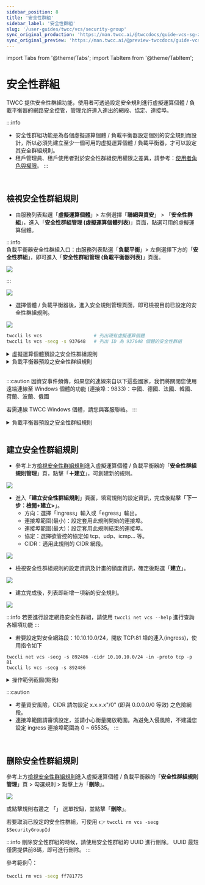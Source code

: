 ```yaml
---
sidebar_position: 8
title: '安全性群組'
sidebar_label: '安全性群組'
slug: '/user-guides/twcc/vcs/security-group'
sync_original_production: 'https://man.twcc.ai/@twccdocs/guide-vcs-sg-zh'
sync_original_preview: 'https://man.twcc.ai/@preview-twccdocs/guide-vcs-sg-zh'
---
```


import Tabs from '@theme/Tabs';
import TabItem from '@theme/TabItem';

# 安全性群組


TWCC 提供安全性群組功能，使用者可透過設定安全規則進行虛擬運算個體 / 負載平衡器的網路安全控管，管理允許連入連出的網段、協定、連接埠。

:::info
- 安全性群組功能是為各個虛擬運算個體 / 負載平衡器設定個別的安全規則而設計，所以必須先建立至少一個可用的虛擬運算個體 / 負載平衡器，才可以設定其安全群組規則。
- 租戶管理員、租戶使用者對於安全性群組使用權限之差異，請參考：[<ins>使用者角色與權限</ins>](https://man.twcc.ai/@twsdocs/role-main-zh)。
:::

<br/>

## 檢視安全性群組規則

<Tabs>

<TabItem value="TWCC 入口網站" label="TWCC 入口網站">

* 由服務列表點選「**虛擬運算個體**」> 左側選擇「**聯網與資安**」 > 「**安全性群組**」，進入「**安全性群組管理 (虛擬運算個體列表)**」頁面，點選可用的虛擬運算個體。
    
:::info   
負載平衡器安全性群組入口：由服務列表點選「**負載平衡**」> 左側選擇下方的「**安全性群組**」，即可進入「**安全性群組管理 (負載平衡器列表)**」頁面。
    
![](https://i.imgur.com/G9KFFTj.png)

:::
    
![](https://i.imgur.com/qGXoMo2.png)


* 選擇個體 / 負載平衡器後，進入安全規則管理頁面，即可檢視目前已設定的安全性群組規則。
    
![](https://i.imgur.com/tzpVm2q.png)

</TabItem>

<TabItem value="TWCC CLI" label="TWCC CLI">

```bash
twccli ls vcs                   # 列出現有虛擬運算個體
twccli ls vcs -secg -s 937648   # 列出 ID 為 937648 個體的安全性群組
```

</TabItem>

</Tabs>

<details>

<summary>虛擬運算個體預設之安全性群組規則</summary>

- TWCC Linux 個體預設開放的輸入/輸出規則：

| 方向 | 網路類型 | 連接埠 (最小) | 連接埠 (最大)| 協定|CIDR |
| -------- | -------- | -------- |-------- | -------- | -------- |
| ingress     | IPv4     | 443     |443 | tcp|0.0.0.0/0 |
| ingress     | IPv4     | 22     | 22|tcp |0.0.0.0/0 |
| egress     | IPv4     |      | |ANY |0.0.0.0/0 |
| ingress     | IPv4     |      | |icmp | 0.0.0.0/0|
| egress     | IPv6     |      | |ANY |::/0 |

- TWCC Windows 個體預設開放的輸入/輸出規則：

| 方向 | 網路類型 | 連接埠 (最小) | 連接埠 (最大)| 協定|CIDR |
| -------- | -------- | -------- |-------- | -------- | -------- |
| ingress     | IPv4     | 9833     |9833 | tcp|0.0.0.0/0 |
| ingress     | IPv4     | 443     |443 | tcp|0.0.0.0/0 |
| ingress     | IPv4     | 22     | 22|tcp |0.0.0.0/0 |
| egress     | IPv4     |      | |ANY |0.0.0.0/0 |
| ingress     | IPv4     |      | |icmp | 0.0.0.0/0|
| egress     | IPv6     |      | |ANY |::/0 |

</details>

<details>

<summary>負載平衡器預設之安全性群組規則</summary>

- TWCC 應用程式負載平衡器 (監聽器協定為 HTTP) 預設開放的輸入/輸出規則：

| 方向 | 網路類型 | 連接埠 (最小) | 連接埠 (最大)| 協定|CIDR |
| -------- | -------- | -------- |-------- | -------- | -------- |
| ingress     | IPv4     |   80   | 80 |tcp | 0.0.0.0/0|
| ingress     | IPv4     |   1025   | 1025 |tcp | 0.0.0.0/0|
| ingress     | IPv4     |      | | 51 (ah) |0.0.0.0/0 |
| ingress     | IPv4     |      | | 112 (vrrp) |0.0.0.0/0 |
| egress     | IPv4     |      | |ANY |0.0.0.0/0 |
| egress     | IPv6     |      | |ANY |::/0 |


- TWCC 應用程式負載平衡器 (監聽器協定為 HTTPS)、網路負載平衡器 (監聽器協定為 TCP) 預設開放的輸入/輸出規則：

| 方向 | 網路類型 | 連接埠 (最小) | 連接埠 (最大)| 協定|CIDR |
| -------- | -------- | -------- |-------- | -------- | -------- |
| ingress     | IPv4     |   443   | 443 |tcp | 0.0.0.0/0|
| ingress     | IPv4     |   1025   | 1025 |tcp | 0.0.0.0/0|
| ingress     | IPv4     |      | | 51 (ah) |0.0.0.0/0 |
| ingress     | IPv4     |      | | 112 (vrrp) |0.0.0.0/0 |
| egress     | IPv4     |      | |ANY |0.0.0.0/0 |
| egress     | IPv6     |      | |ANY |::/0 |

</details>

<br/>

:::caution
因資安事件頻傳，如果您的連線來自以下這些國家，我們將關閉您使用遠端連線至 Windows 個體的功能 (連接埠：9833)：中國、德國、法國、韓國、荷蘭、波蘭、俄國

若需連線 TWCC Windows 個體，請您與客服聯絡。
:::

<details>

<summary> 負載平衡器預設之安全性群組規則</summary>

- TWCC 應用程式負載平衡器 (監聽器協定為 HTTP) 預設開放的輸入/輸出規則：

| 方向 | 網路類型 | 連接埠 (最小) | 連接埠 (最大)| 協定|CIDR |
| -------- | -------- | -------- |-------- | -------- | -------- |
| ingress     | IPv4     |   80   | 80 |tcp | 0.0.0.0/0|
| ingress     | IPv4     |   1025   | 1025 |tcp | 0.0.0.0/0|
| ingress     | IPv4     |      | | 51|0.0.0.0/0 |
| ingress     | IPv4     |      | | 112|0.0.0.0/0 |
| egress     | IPv4     |      | |ANY |0.0.0.0/0 |
| egress     | IPv6     |      | |ANY |::/0 |


- TWCC 應用程式負載平衡器 (監聽器協定為 HTTPS)、網路負載平衡器 (監聽器協定為 TCP) 預設開放的輸入/輸出規則：

| 方向 | 網路類型 | 連接埠 (最小) | 連接埠 (最大)| 協定|CIDR |
| -------- | -------- | -------- |-------- | -------- | -------- |
| ingress     | IPv4     |   443   | 443 |tcp | 0.0.0.0/0|
| ingress     | IPv4     |   1025   | 1025 |tcp | 0.0.0.0/0|
| ingress     | IPv4     |      | | 51|0.0.0.0/0 |
| ingress     | IPv4     |      | | 112|0.0.0.0/0 |
| egress     | IPv4     |      | |ANY |0.0.0.0/0 |
| egress     | IPv6     |      | |ANY |::/0 |

</details>

<br/>

## 建立安全性群組規則

<Tabs>

<TabItem value="TWCC 入口網站" label="TWCC 入口網站">

* 參考上方[檢視安全性群組規則](#檢視安全性群組規則)進入虛擬運算個體 / 負載平衡器的「**安全性群組規則管理**」頁，點擊「**＋建立**」，可創建新的規則。


![](https://i.imgur.com/ClDH5Hn.png)


 
* 進入「**建立安全性群組規則**」頁面，填寫規則的設定資訊，完成後點擊「**下一步：檢閱+建立>**」。
    - 方向：選擇「ingress」輸入或「egress」輸出。
    - 連接埠範圍(最小)：設定套用此規則開始的連接埠。
    - 連接埠範圍(最大)：設定套用此規則結束的連接埠。
    - 協定：選擇欲管控的協定如 tcp、udp、icmp... 等。
    - CIDR：適用此規則的 CIDR 網段。

![](https://cos.twcc.ai/SYS-MANUAL/uploads/upload_6ffff41d19ad58a60940448bcd76ca91.png)


* 檢視安全性群組規則的設定資訊及計畫的額度資訊，確定後點選「**建立**」。

![](https://cos.twcc.ai/SYS-MANUAL/uploads/upload_cff3247e6d017ef3dcbbd1bf51751c04.png)

* 建立完成後，列表即新增一項新的安全規則。

![](https://cos.twcc.ai/SYS-MANUAL/uploads/upload_c5d589961bf300f37721dd0c994e59c3.png)

</TabItem>

<TabItem value="TWCC CLI" label="TWCC CLI">

:::info
若要進行設定網路安全性群組，請使用 `twccli net vcs --help` 進行查詢各細項功能
:::

- 若要設定對安全網路段：10.10.10.0/24，開放 TCP:81 埠的連入(ingress)，使用指令如下

```
twccli net vcs -secg -s 892486 -cidr 10.10.10.0/24 -in -proto tcp -p 81
twccli ls vcs -secg -s 892486
```

<details>

<summary>操作範例截圖(點我)</summary>

![](https://cos.twcc.ai/SYS-MANUAL/uploads/upload_c3070ab4f93cd206e3945c68e786abfb.png)

</details>

</TabItem>

</Tabs>

:::caution
- 考量資安風險，CIDR 請勿設定 x.x.x.x"/0" (即與 0.0.0.0/0 等效) 之危險網段。
- 連接埠範圍請審慎設定，並請小心衡量開放範圍。為避免入侵風險，不建議您設定 ingress 連接埠範圍為 0 ~ 65535。
:::

<br/>


## 删除安全性群組規則

<Tabs>

<TabItem value="TWCC 入口網站" label="TWCC 入口網站">

參考上方[檢視安全性群組規則](#檢視安全性群組規則)進入虛擬運算個體 / 負載平衡器的「**安全性群組規則管理**」頁 > 勾選規則 > 點擊上方「**刪除**」。

![](https://cos.twcc.ai/SYS-MANUAL/uploads/upload_9c9f9025a29dc292698fc94c87ae62ce.png)

或點擊規則右邊之 「<i class="fa fa-ellipsis-v fa-20" aria-hidden="true"></i>」 選單按鈕，並點擊「**刪除**」。

</TabItem>

<TabItem value="TWCC CLI" label="TWCC CLI">


若要取消已設定的安全性群組，可使用 :point_right: `twccli rm vcs -secg $SecurityGroupId `

:::info
刪除安全性群組的時候，請使用安全性群組的 UUID 進行刪除。
UUID 最短僅需提供前8碼，即可進行刪除。
:::

參考範例:point_down:：
```bash
twccli rm vcs -secg ff781775
```

</TabItem>

</Tabs>